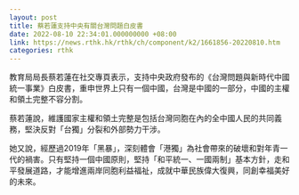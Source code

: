 ```yaml
---
layout: post
title: 蔡若蓮支持中央有關台灣問題白皮書
date: 2022-08-10 22:34:01.000000000 +08:00
link: https://news.rthk.hk/rthk/ch/component/k2/1661856-20220810.htm
categories: rthk
---
```


教育局局長蔡若蓮在社交專頁表示，支持中央政府發布的《台灣問題與新時代中國統一事業》白皮書，重申世界上只有一個中國，台灣是中國的一部分，中國的主權和領土完整不容分割。

蔡若蓮說，維護國家主權和領土完整是包括台灣同胞在內的全中國人民的共同義務，堅決反對「台獨」分裂和外部勢力干涉。

她又說，經歷過2019年「黑暴」，深刻體會「港獨」為社會帶來的破壞和對年青一代的禍害。只有堅持一個中國原則，堅持「和平統一、一國兩制」基本方針，走和平發展道路，才能增進兩岸同胞利益福祉，成就中華民族偉大復興，同創幸福美好的未來。
